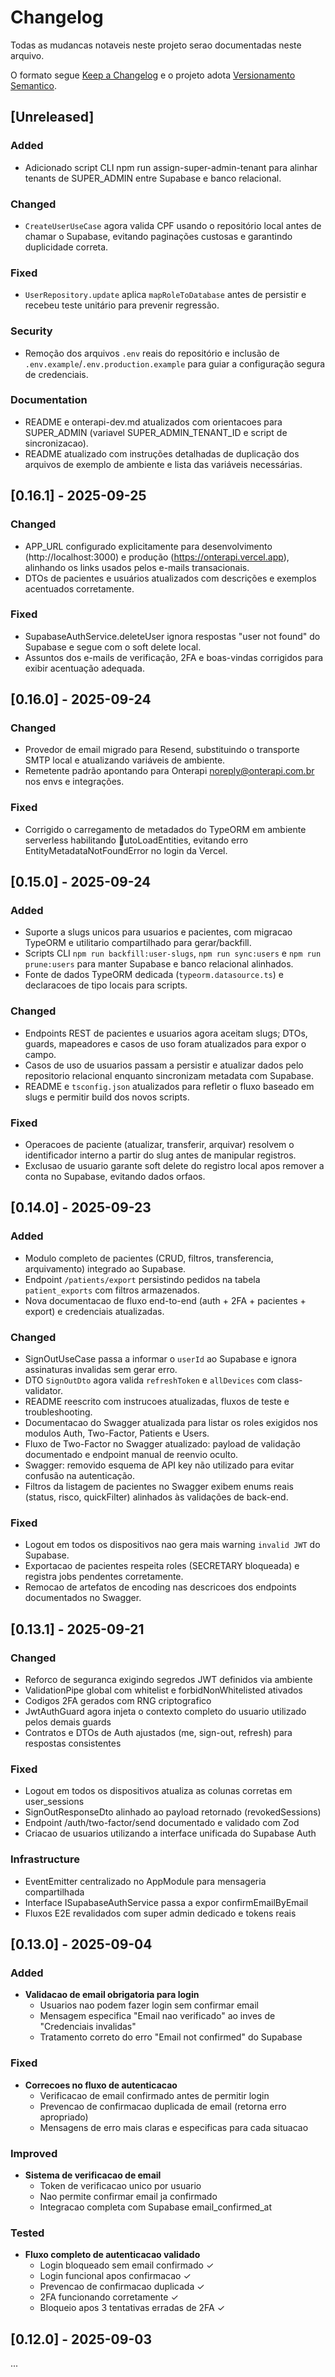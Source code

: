 # Changelog

Todas as mudancas notaveis neste projeto serao documentadas neste arquivo.

O formato segue [Keep a Changelog](https://keepachangelog.com/pt-BR/1.0.0/) e o projeto adota [Versionamento Semantico](https://semver.org/lang/pt-BR/).

## [Unreleased]
### Added
- Adicionado script CLI npm run assign-super-admin-tenant para alinhar tenants de SUPER_ADMIN entre Supabase e banco relacional.

### Changed
- `CreateUserUseCase` agora valida CPF usando o repositório local antes de chamar o Supabase, evitando paginações custosas e garantindo duplicidade correta.

### Fixed
- `UserRepository.update` aplica `mapRoleToDatabase` antes de persistir e recebeu teste unitário para prevenir regressão.

### Security
- Remoção dos arquivos `.env` reais do repositório e inclusão de `.env.example`/`.env.production.example` para guiar a configuração segura de credenciais.

### Documentation
- README e onterapi-dev.md atualizados com orientacoes para SUPER_ADMIN (variavel SUPER_ADMIN_TENANT_ID e script de sincronizacao).
- README atualizado com instruções detalhadas de duplicação dos arquivos de exemplo de ambiente e lista das variáveis necessárias.

## [0.16.1] - 2025-09-25

### Changed
- APP_URL configurado explicitamente para desenvolvimento (http://localhost:3000) e produção (https://onterapi.vercel.app), alinhando os links usados pelos e-mails transacionais.
- DTOs de pacientes e usuários atualizados com descrições e exemplos acentuados corretamente.

### Fixed
- SupabaseAuthService.deleteUser ignora respostas "user not found" do Supabase e segue com o soft delete local.
- Assuntos dos e-mails de verificação, 2FA e boas-vindas corrigidos para exibir acentuação adequada.


## [0.16.0] - 2025-09-24

### Changed
- Provedor de email migrado para Resend, substituindo o transporte SMTP local e atualizando variáveis de ambiente.
- Remetente padrão apontando para Onterapi <noreply@onterapi.com.br> nos envs e integrações.

### Fixed
- Corrigido o carregamento de metadados do TypeORM em ambiente serverless habilitando utoLoadEntities, evitando erro EntityMetadataNotFoundError no login da Vercel.


## [0.15.0] - 2025-09-24

### Added
- Suporte a slugs unicos para usuarios e pacientes, com migracao TypeORM e utilitario compartilhado para gerar/backfill.
- Scripts CLI `npm run backfill:user-slugs`, `npm run sync:users` e `npm run prune:users` para manter Supabase e banco relacional alinhados.
- Fonte de dados TypeORM dedicada (`typeorm.datasource.ts`) e declaracoes de tipo locais para scripts.

### Changed
- Endpoints REST de pacientes e usuarios agora aceitam slugs; DTOs, guards, mapeadores e casos de uso foram atualizados para expor o campo.
- Casos de uso de usuarios passam a persistir e atualizar dados pelo repositorio relacional enquanto sincronizam metadata com Supabase.
- README e `tsconfig.json` atualizados para refletir o fluxo baseado em slugs e permitir build dos novos scripts.

### Fixed
- Operacoes de paciente (atualizar, transferir, arquivar) resolvem o identificador interno a partir do slug antes de manipular registros.
- Exclusao de usuario garante soft delete do registro local apos remover a conta no Supabase, evitando dados orfaos.


## [0.14.0] - 2025-09-23

### Added
- Modulo completo de pacientes (CRUD, filtros, transferencia, arquivamento) integrado ao Supabase.
- Endpoint `/patients/export` persistindo pedidos na tabela `patient_exports` com filtros armazenados.
- Nova documentacao de fluxo end-to-end (auth + 2FA + pacientes + export) e credenciais atualizadas.

### Changed
- SignOutUseCase passa a informar o `userId` ao Supabase e ignora assinaturas invalidas sem gerar erro.
- DTO `SignOutDto` agora valida `refreshToken` e `allDevices` com class-validator.
- README reescrito com instrucoes atualizadas, fluxos de teste e troubleshooting.
- Documentacao do Swagger atualizada para listar os roles exigidos nos modulos Auth, Two-Factor, Patients e Users.
- Fluxo de Two-Factor no Swagger atualizado: payload de validação documentado e endpoint manual de reenvio oculto.
- Swagger: removido esquema de API key não utilizado para evitar confusão na autenticação.
- Filtros da listagem de pacientes no Swagger exibem enums reais (status, risco, quickFilter) alinhados às validações de back-end.

### Fixed
- Logout em todos os dispositivos nao gera mais warning `invalid JWT` do Supabase.
- Exportacao de pacientes respeita roles (SECRETARY bloqueada) e registra jobs pendentes corretamente.
- Remocao de artefatos de encoding nas descricoes dos endpoints documentados no Swagger.

## [0.13.1] - 2025-09-21

### Changed
- Reforco de seguranca exigindo segredos JWT definidos via ambiente
- ValidationPipe global com whitelist e forbidNonWhitelisted ativados
- Codigos 2FA gerados com RNG criptografico
- JwtAuthGuard agora injeta o contexto completo do usuario utilizado pelos demais guards
- Contratos e DTOs de Auth ajustados (me, sign-out, refresh) para respostas consistentes

### Fixed
- Logout em todos os dispositivos atualiza as colunas corretas em user_sessions
- SignOutResponseDto alinhado ao payload retornado (revokedSessions)
- Endpoint /auth/two-factor/send documentado e validado com Zod
- Criacao de usuarios utilizando a interface unificada do Supabase Auth

### Infrastructure
- EventEmitter centralizado no AppModule para mensageria compartilhada
- Interface ISupabaseAuthService passa a expor confirmEmailByEmail
- Fluxos E2E revalidados com super admin dedicado e tokens reais

## [0.13.0] - 2025-09-04

### Added
- **Validacao de email obrigatoria para login**
  - Usuarios nao podem fazer login sem confirmar email
  - Mensagem especifica "Email nao verificado" ao inves de "Credenciais invalidas"
  - Tratamento correto do erro "Email not confirmed" do Supabase

### Fixed
- **Correcoes no fluxo de autenticacao**
  - Verificacao de email confirmado antes de permitir login
  - Prevencao de confirmacao duplicada de email (retorna erro apropriado)
  - Mensagens de erro mais claras e especificas para cada situacao

### Improved
- **Sistema de verificacao de email**
  - Token de verificacao unico por usuario
  - Nao permite confirmar email ja confirmado
  - Integracao completa com Supabase email_confirmed_at

### Tested
- **Fluxo completo de autenticacao validado**
  - Login bloqueado sem email confirmado ✓
  - Login funcional apos confirmacao ✓
  - Prevencao de confirmacao duplicada ✓
  - 2FA funcionando corretamente ✓
  - Bloqueio apos 3 tentativas erradas de 2FA ✓

## [0.12.0] - 2025-09-03
...

